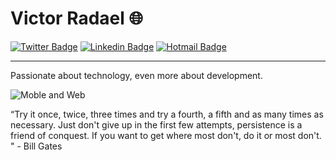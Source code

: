 # Victor Radael 🌐

[![Twitter Badge](https://img.shields.io/badge/-@victorradael-071753?style=flat-square&labelColor=071753&logo=twitter&logoColor=white&link=https://twitter.com/victorradael)](https://twitter.com/victorradael)
[![Linkedin Badge](https://img.shields.io/badge/-Victor%20Radael-071753?style=flat-square&logo=Linkedin&logoColor=white&link=https://www.linkedin.com/in/victorradael/)](https://www.linkedin.com/in/victorradael/)
[![Hotmail Badge](https://img.shields.io/badge/-victorradael@hotmail.com-071753?style=flat-square&logo=Microsoft&logoColor=white&link=mailto:victorradael@hotmail.com)](mailto:victorradael@hotmail.com)

---

Passionate about technology, even more about development.

![Moble and Web](https://image.flaticon.com/icons/png/512/1488/1488581.png)

“Try it once, twice, three times and try a fourth, a fifth and as many times as necessary. Just don't give up in the first few attempts, persistence is a friend of conquest. If you want to get where most don't, do it or most don't. " - Bill Gates
